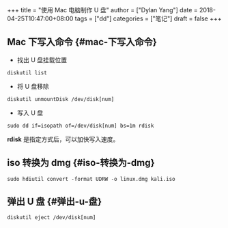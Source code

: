 +++
title = "使用 Mac 电脑制作 U 盘"
author = ["Dylan Yang"]
date = 2018-04-25T10:47:00+08:00
tags = ["dd"]
categories = ["笔记"]
draft = false
+++

## Mac 下写入命令 {#mac-下写入命令}

-   找出 U 盘挂载位置

```shell
diskutil list
```

-   将 U 盘移除

```shell
diskutil unmountDisk /dev/disk[num]
```

-   写入 U 盘

```shell
sudo dd if=isopath of=/dev/disk[num] bs=1m rdisk
```

**rdisk** 是指定方式后，可以加快写入速度。


## iso 转换为 dmg {#iso-转换为-dmg}

```shell
sudo hdiutil convert -format UDRW -o linux.dmg kali.iso
```


## 弹出 U 盘 {#弹出-u-盘}

```shell
diskutil eject /dev/disk[num]
```
